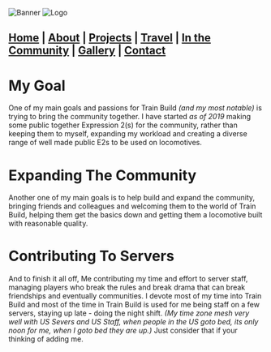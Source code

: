 ![Banner](https://i.imgur.com/eyYTTXB.jpg)
![Logo](https://i.imgur.com/twnTHRC.jpg)

## [Home](https://titusstudiosmediagroup.github.io/)     |    [About](https://titusstudiosmediagroup.github.io/about)     |    [Projects](https://titusstudiosmediagroup.github.io/projects)     |    [Travel](https://titusstudiosmediagroup.github.io/travel)     |    [In the Community](https://titusstudiosmediagroup.github.io/community)   |  [Gallery](https://titusstudiosmediagroup.github.io/gallery)     |    [Contact](https://titusstudiosmediagroup.github.io/contact)


# My Goal

One of my main goals and passions for Train Build *(and my most notable)* is trying to bring the community together. I have started *as of 2019* making some public together Expression 2(s) for the community, rather than keeping them to myself, expanding my workload and creating a diverse range of well made public E2s to be used on locomotives.

# Expanding The Community

Another one of my main goals is to help build and expand the community, bringing friends and colleagues and welcoming them to the world of Train Build, helping them get the basics down and getting them a locomotive built with reasonable quality.

# Contributing To Servers

And to finish it all off, Me contributing my time and effort to server staff, managing players who break the rules and break drama that can break friendships and eventually communities. I devote most of my time into Train Build and most of the time in Train Build is used for me being staff on a few servers, staying up late - doing the night shift. *(My time zone mesh very well with US Severs and US Staff, when people in the US goto bed, its only noon for me, when I goto bed they are up.)* Just consider that if your thinking of adding me.

